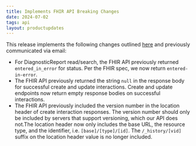 ```yaml
---
title: Implements FHIR API Breaking Changes
date: 2024-07-02
tags: api
layout: productupdates
---
```


This release implements the following changes outlined [here](/product-updates/important-dates) and previously communicated via email: 

- For DiagnosticReport read/search, the FHIR API previously returned `entered_in_error` for status. Per the FHIR spec, we now return `entered-in-error`. 
- The FHIR API previously returned the string `null` in the response body for successful create and update interactions. Create and update endpoints now return empty response bodies on successful interactions.
- The FHIR API previously included the version number in the location header of create interaction responses. The version number should only be included by servers that support versioning, which our API does not.The location header now only includes the base URL, the resource type, and the identifier, i.e. `[base]/[type]/[id]`. The `/_history/[vid]` suffix on the location header value is no longer included.